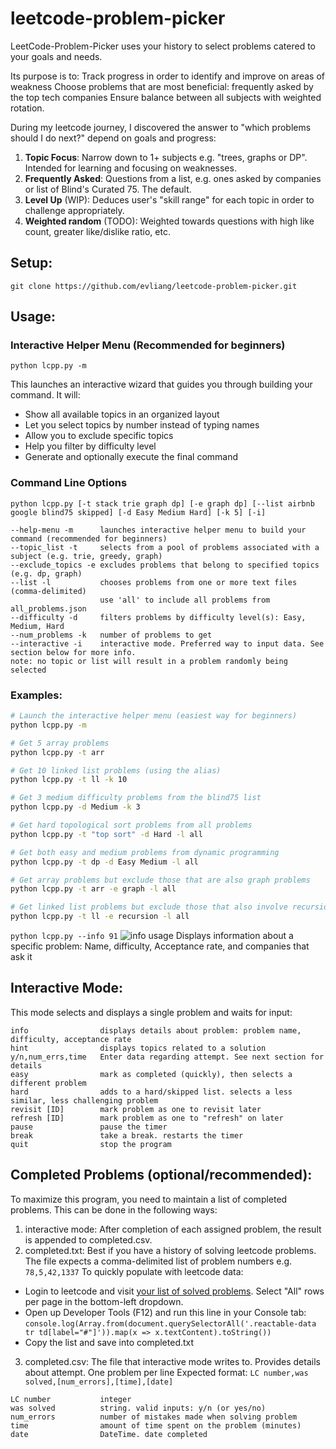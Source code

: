 # leetcode-problem-picker

LeetCode-Problem-Picker uses your history to select problems catered to your goals and needs.

Its purpose is to:
Track progress in order to identify and improve on areas of weakness
Choose problems that are most beneficial: frequently asked by the top tech companies
Ensure balance between all subjects with weighted rotation.

During my leetcode journey, I discovered the answer to "which problems should I do next?" depend on goals and progress:
1. **Topic Focus**: Narrow down to 1+ subjects e.g. "trees, graphs or DP". Intended for learning and focusing on weaknesses.
2. **Frequently Asked**: Questions from a list, e.g. ones asked by companies or list of Blind's Curated 75. The default.
3. **Level Up** (WIP): Deduces user's "skill range" for each topic in order to challenge appropriately.
4. **Weighted random** (TODO): Weighted towards questions with high like count, greater like/dislike ratio, etc.

## Setup:
```git clone https://github.com/evliang/leetcode-problem-picker.git```

## Usage:

### Interactive Helper Menu (Recommended for beginners)
```python lcpp.py -m```

This launches an interactive wizard that guides you through building your command. It will:
- Show all available topics in an organized layout
- Let you select topics by number instead of typing names
- Allow you to exclude specific topics
- Help you filter by difficulty level
- Generate and optionally execute the final command

### Command Line Options
```python lcpp.py [-t stack trie graph dp] [-e graph dp] [--list airbnb google blind75 skipped] [-d Easy Medium Hard] [-k 5] [-i]```

```
--help-menu -m      launches interactive helper menu to build your command (recommended for beginners)
--topic_list -t     selects from a pool of problems associated with a subject (e.g. trie, greedy, graph)
--exclude_topics -e excludes problems that belong to specified topics (e.g. dp, graph)
--list -l           chooses problems from one or more text files (comma-delimited)
                    use 'all' to include all problems from all_problems.json
--difficulty -d     filters problems by difficulty level(s): Easy, Medium, Hard
--num_problems -k   number of problems to get
--interactive -i    interactive mode. Preferred way to input data. See section below for more info.
note: no topic or list will result in a problem randomly being selected
```

### Examples:

```bash
# Launch the interactive helper menu (easiest way for beginners)
python lcpp.py -m

# Get 5 array problems
python lcpp.py -t arr

# Get 10 linked list problems (using the alias)
python lcpp.py -t ll -k 10

# Get 3 medium difficulty problems from the blind75 list
python lcpp.py -d Medium -k 3

# Get hard topological sort problems from all problems
python lcpp.py -t "top sort" -d Hard -l all

# Get both easy and medium problems from dynamic programming
python lcpp.py -t dp -d Easy Medium -l all

# Get array problems but exclude those that are also graph problems
python lcpp.py -t arr -e graph -l all

# Get linked list problems but exclude those that also involve recursion
python lcpp.py -t ll -e recursion -l all
```

```python lcpp.py --info 91```
![info usage](https://i.ibb.co/z7ndhVQ/Screen-Shot-2021-05-25-at-4-06-30-PM.png)
Displays information about a specific problem: Name, difficulty, Acceptance rate, and companies that ask it

## Interactive Mode:
This mode selects and displays a single problem and waits for input:

```
info                displays details about problem: problem name, difficulty, acceptance rate
hint                displays topics related to a solution
y/n,num_errs,time   Enter data regarding attempt. See next section for details
easy                mark as completed (quickly), then selects a different problem
hard                adds to a hard/skipped list. selects a less similar, less challenging problem
revisit [ID]        mark problem as one to revisit later
refresh [ID]        mark problem as one to "refresh" on later
pause               pause the timer
break               take a break. restarts the timer
quit                stop the program
```

## Completed Problems (optional/recommended):
To maximize this program, you need to maintain a list of completed problems. This can be done in the following ways:
1. interactive mode: After completion of each assigned problem, the result is appended to completed.csv.
2. completed.txt: Best if you have a history of solving leetcode problems. The file expects a comma-delimited list of problem numbers e.g. ```78,5,42,1337```
   To quickly populate with leetcode data:

* Login to leetcode and visit [your list of solved problems](https://leetcode.com/problemset/all/?status=Solved). Select "All" rows per page in the bottom-left dropdown.
* Open up Developer Tools (F12) and run this line in your Console tab:
  ```console.log(Array.from(document.querySelectorAll('.reactable-data tr td[label="#"]')).map(x => x.textContent).toString())```
* Copy the list and save into completed.txt

3. completed.csv: The file that interactive mode writes to. Provides details about attempt. One problem per line
Expected format: ```LC number,was solved,[num_errors],[time],[date]```
```
LC number           integer
was solved          string. valid inputs: y/n (or yes/no)
num_errors          number of mistakes made when solving problem
time                amount of time spent on the problem (minutes)
date                DateTime. date completed
```